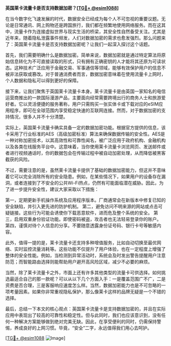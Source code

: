 **英国莱卡流量卡是否支持数据加密？[[TG💪+ @esim1088](https://t.me/s/esim1088)]**

在当今数字化飞速发展的时代，数据安全已经成为每个人不可忽视的重要议题。无论是日常通讯、网上购物还是跨国旅行，我们都在频繁地使用网络服务。而在这其中，流量卡作为连接虚拟世界与现实生活的桥梁，其安全性自然备受关注。尤其是近年来，随着隐私泄露事件频发，人们对数据加密的需求也愈发强烈。那么问题来了：英国莱卡流量卡是否支持数据加密呢？让我们一起深入探讨这个话题。

首先，我们需要明确什么是数据加密。简单来说，数据加密就是通过特定算法将原始信息转化为不可直接读取的形式，只有拥有正确密钥的人才能将其还原为可读状态。这种技术广泛应用于金融交易、军事通信等领域，能够有效保护用户的信息不被非法获取或篡改。对于普通消费者而言，数据加密意味着在使用流量卡上网时，个人数据和隐私可以得到更好的保障。

接下来，让我们聚焦于英国莱卡流量卡本身。莱卡流量卡是由英国一家知名的电信运营商推出的一款国际漫游产品，主要面向经常需要跨境出行的商务人士和旅游爱好者。它以灵活便捷的服务著称，用户只需购买一张实体卡或下载对应的eSIM应用程序，即可在全球范围内享受稳定快速的互联网连接。然而，对于数据加密的支持情况，很多人并不十分清楚。

实际上，英国莱卡流量卡确实具备一定的数据加密功能。根据官方提供的信息，该卡采用了行业标准的AES（高级加密标准）算法来确保数据传输的安全性。AES是一种对称加密技术，以其高效性和可靠性闻名，被广泛应用于政府机构、金融机构以及各类在线服务平台中。这意味着，当你使用莱卡流量卡浏览网页、发送邮件或者进行视频通话时，你的数据包会在传输过程中被自动加密处理，从而降低被黑客截获的风险。

不过，需要注意的是，虽然莱卡流量卡提供了基础的数据加密能力，但这并不意味着它可以完全消除所有的安全隐患。例如，在某些情况下，如果用户的设备存在漏洞，或者连接到了不安全的公共Wi-Fi热点，仍然有可能面临潜在威胁。因此，为了进一步提升安全性，建议大家采取以下措施：

第一，定期更新手机操作系统及应用程序版本。厂商通常会在新版本中修复已知的安全缺陷，并引入更先进的防护机制。
第二，避免访问不明来源的网站或点击可疑链接。这些行为可能会诱使你下载恶意软件，进而危及整个系统的安全。
第三，启用双重身份验证功能。即使密码被盗，攻击者也无法轻易登录你的账户。
第四，谨慎对待个人信息的分享。不要随意透露身份证号码、银行卡号等敏感内容。

此外，值得一提的是，莱卡流量卡还支持多种增值服务，比如自动切换至最优网络、实时监控流量消耗等。这些功能不仅提升了用户体验，也在一定程度上增强了整体的安全性能。例如，当检测到异常活动时，系统会及时发出警告提醒用户注意防范；而智能路由选择则能帮助用户避开高风险区域，减少不必要的麻烦。

当然，除了莱卡流量卡之外，市面上还有许多其他类型的流量卡可供选择。如何挑选最适合自己的那一款呢？可以从以下几个方面入手：一是覆盖范围广不广，二是资费是否合理，三是客服响应速度怎么样。当然，数据加密能力也是不可忽略的一项考量因素。如果你非常重视隐私保护，那么像莱卡这样的品牌无疑是一个不错的选择。

最后，总结一下本文的核心观点：英国莱卡流量卡是支持数据加密的，并且在实际应用中表现出了较高的可靠性和稳定性。但与此同时，我们也应该意识到，没有任何一种解决方案能够做到绝对完美无缺。因此，在享受便利的同时，仍需保持警惕，养成良好的上网习惯。毕竟，“安全”二字，永远值得我们用心去呵护。

[[TG💪+ @esim1088](https://t.me/s/esim1088) ![Image](https://i.postimg.cc/4NQfJmqS/Snipaste-2025-05-13-00-14-12.png)]